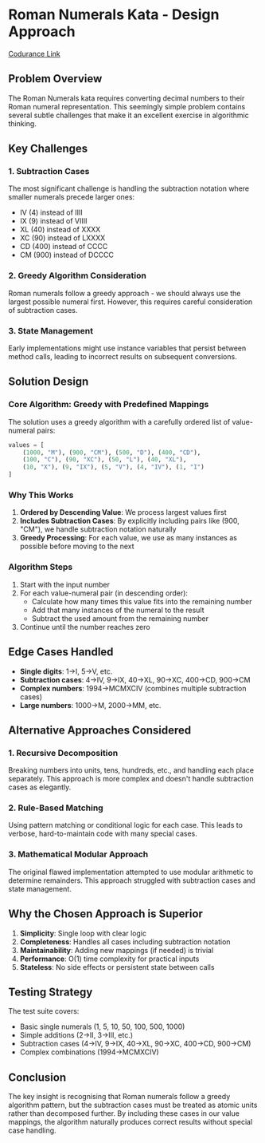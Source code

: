 # Roman Numerals Kata - Design Approach

[Codurance Link
](https://www.codurance.com/katas/roman-numerals)
## Problem Overview

The Roman Numerals kata requires converting decimal numbers to their Roman numeral representation. This seemingly simple problem contains several subtle challenges that make it an excellent exercise in algorithmic thinking.

## Key Challenges

### 1. Subtraction Cases
The most significant challenge is handling the subtraction notation where smaller numerals precede larger ones:
- IV (4) instead of IIII
- IX (9) instead of VIIII
- XL (40) instead of XXXX
- XC (90) instead of LXXXX
- CD (400) instead of CCCC
- CM (900) instead of DCCCC

### 2. Greedy Algorithm Consideration
Roman numerals follow a greedy approach - we should always use the largest possible numeral first. However, this requires careful consideration of subtraction cases.

### 3. State Management
Early implementations might use instance variables that persist between method calls, leading to incorrect results on subsequent conversions.

## Solution Design

### Core Algorithm: Greedy with Predefined Mappings

The solution uses a greedy algorithm with a carefully ordered list of value-numeral pairs:

```python
values = [
    (1000, "M"), (900, "CM"), (500, "D"), (400, "CD"),
    (100, "C"), (90, "XC"), (50, "L"), (40, "XL"),
    (10, "X"), (9, "IX"), (5, "V"), (4, "IV"), (1, "I")
]
```

### Why This Works

1. **Ordered by Descending Value**: We process largest values first
2. **Includes Subtraction Cases**: By explicitly including pairs like (900, "CM"), we handle subtraction notation naturally
3. **Greedy Processing**: For each value, we use as many instances as possible before moving to the next

### Algorithm Steps

1. Start with the input number
2. For each value-numeral pair (in descending order):
   - Calculate how many times this value fits into the remaining number
   - Add that many instances of the numeral to the result
   - Subtract the used amount from the remaining number
3. Continue until the number reaches zero

## Edge Cases Handled

- **Single digits**: 1→I, 5→V, etc.
- **Subtraction cases**: 4→IV, 9→IX, 40→XL, 90→XC, 400→CD, 900→CM
- **Complex numbers**: 1994→MCMXCIV (combines multiple subtraction cases)
- **Large numbers**: 1000→M, 2000→MM, etc.

## Alternative Approaches Considered

### 1. Recursive Decomposition
Breaking numbers into units, tens, hundreds, etc., and handling each place separately. This approach is more complex and doesn't handle subtraction cases as elegantly.

### 2. Rule-Based Matching
Using pattern matching or conditional logic for each case. This leads to verbose, hard-to-maintain code with many special cases.

### 3. Mathematical Modular Approach
The original flawed implementation attempted to use modular arithmetic to determine remainders. This approach struggled with subtraction cases and state management.

## Why the Chosen Approach is Superior

1. **Simplicity**: Single loop with clear logic
2. **Completeness**: Handles all cases including subtraction notation
3. **Maintainability**: Adding new mappings (if needed) is trivial
4. **Performance**: O(1) time complexity for practical inputs
5. **Stateless**: No side effects or persistent state between calls

## Testing Strategy

The test suite covers:
- Basic single numerals (1, 5, 10, 50, 100, 500, 1000)
- Simple additions (2→II, 3→III, etc.)
- Subtraction cases (4→IV, 9→IX, 40→XL, 90→XC, 400→CD, 900→CM)
- Complex combinations (1994→MCMXCIV)

## Conclusion

The key insight is recognising that Roman numerals follow a greedy algorithm pattern, but the subtraction cases must be treated as atomic units rather than decomposed further. By including these cases in our value mappings, the algorithm naturally produces correct results without special case handling.